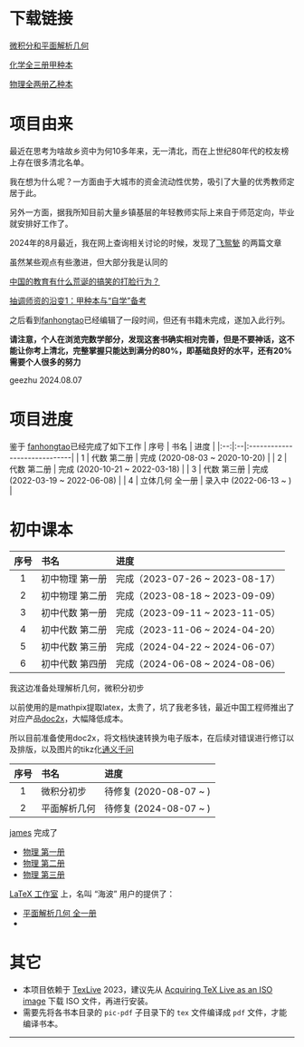 # 下载链接

[微积分和平面解析几何](https://github.com/geezhu/Category-A-Textbook/releases/tag/v0.1)

[化学全三册甲种本](https://github.com/geezhu/Category-A-Textbook/releases/tag/v0.1c)

[物理全两册乙种本](https://github.com/geezhu/Category-A-Textbook/releases/tag/v0.1p)


# 项目由来

最近在思考为啥故乡资中为何10多年来，无一清北，而在上世纪80年代的校友榜上存在很多清北名单。

我在想为什么呢？一方面由于大城市的资金流动性优势，吸引了大量的优秀教师定居于此。

另外一方面，据我所知目前大量乡镇基层的年轻教师实际上来自于师范定向，毕业就安排好工作了。

2024年的8月最近，我在网上查询相关讨论的时候，发现了[飞鸳甃](https://www.zhihu.com/people/fei-yuan-zhou-13) 的两篇文章

虽然某些观点有些激进，但大部分我是认同的

[中国的教育有什么荒诞的搞笑的打脸行为？
](https://zhuanlan.zhihu.com/p/698702248?utm_psn=1779320672948768768)

[抽调师资的沿变1：甲种本与“自学”备考](https://zhuanlan.zhihu.com/p/677374816)

之后看到[fanhongtao](https://github.com/fanhongtao/ebooks)已经编辑了一段时间，但还有书籍未完成，遂加入此行列。

**请注意，个人在浏览完数学部分，发现这套书确实相对完善，但是不要神话，这不能让你考上清北，完整掌握只能达到满分的80%，即基础良好的水平，还有20%需要个人很多的努力**

geezhu 2024.08.07

# 项目进度
鉴于 [fanhongtao](https://github.com/fanhongtao/ebooks)已经完成了如下工作
| 序号 | 书名 | 进度                           |
|:--:|:--|:-----------------------------|
| 1 | 代数 第二册 | 完成 (2020-08-03 ~ 2020-10-20) |
| 2 | 代数 第二册 | 完成 (2020-10-21 ~ 2022-03-18) |
| 3 | 代数 第三册 | 完成 (2022-03-19 ~ 2022-06-08) |
| 4 | 立体几何 全一册 | 录入中 (2022-06-13 ~ )          |

# 初中课本

| 序号 | 书名 | 进度 |
|:--:|:--|:--|
| 1 | 初中物理 第一册 | 完成（2023-07-26 ~ 2023-08-17） |
| 2 | 初中物理 第二册 | 完成（2023-08-18 ~ 2023-09-09） |
| 3 | 初中代数 第一册 | 完成（2023-09-11 ~ 2023-11-05） |
| 4 | 初中代数 第二册 | 完成（2023-11-06 ~ 2024-04-20） |
| 5 | 初中代数 第三册 | 完成（2024-04-22 ~ 2024-06-07） |
| 6 | 初中代数 第四册 | 完成（2024-06-08 ~ 2024-08-06） |

我这边准备处理解析几何，微积分初步

以前使用的是mathpix提取latex，太贵了，坑了我老多钱，最近中国工程师推出了对应产品[doc2x](https://doc2x.noedgeai.com/)，大幅降低成本。

所以目前准备使用doc2x，将文档快速转换为电子版本，在后续对错误进行修订以及排版，以及图片的tikz化[通义千问](https://tongyi.aliyun.com/qianwen/)



| 序号 | 书名 | 进度                  |
|:--:|:--|:--------------------|
| 1 | 微积分初步 | 待修复 (2020-08-07 ~ ) |
| 2 | 平面解析几何 | 待修复 (2024-08-07 ~ )  |




[james](https://github.com/jamesfang8499/) 完成了

* [物理 第一册](https://github.com/jamesfang8499/physics1)
* [物理 第二册](https://github.com/jamesfang8499/physics2)
* [物理 第三册](https://github.com/jamesfang8499/physics3)

[LaTeX 工作室](https://www.latexstudio.net/) 上，名叫 “海波” 用户的提供了：

* [平面解析几何 全一册](https://www.latexstudio.net/index/details/index/mid/2401.html)
* 
# 其它

* 本项目依赖于 [TexLive](http://tug.org/texlive/) 2023，建议先从 [Acquiring TeX Live as an ISO image](http://tug.org/texlive/acquire-iso.html) 下载 ISO 文件，再进行安装。
* 需要先将各书本目录的 `pic-pdf` 子目录下的 `tex` 文件编译成 `pdf` 文件，才能编译书本。
---




